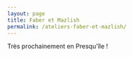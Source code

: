 ```yaml
---
layout: page
title: Faber et Mazlish
permalink: /ateliers-faber-et-mazlish/
---
```


Très prochainement en Presqu'île !